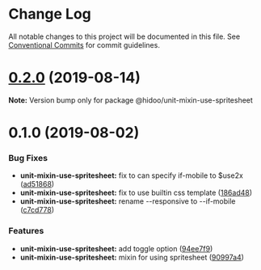 # Change Log

All notable changes to this project will be documented in this file.
See [Conventional Commits](https://conventionalcommits.org) for commit guidelines.

# [0.2.0](https://github.com/hidoo/unit-sass/compare/v0.1.0...v0.2.0) (2019-08-14)

**Note:** Version bump only for package @hidoo/unit-mixin-use-spritesheet





# 0.1.0 (2019-08-02)


### Bug Fixes

* **unit-mixin-use-spritesheet:** fix to can specify if-mobile to $use2x ([ad51868](https://github.com/hidoo/unit-sass/commit/ad51868))
* **unit-mixin-use-spritesheet:** fix to use builtin css template ([186ad48](https://github.com/hidoo/unit-sass/commit/186ad48))
* **unit-mixin-use-spritesheet:** rename --responsive to --if-mobile ([c7cd778](https://github.com/hidoo/unit-sass/commit/c7cd778))


### Features

* **unit-mixin-use-spritesheet:** add toggle option ([94ee7f9](https://github.com/hidoo/unit-sass/commit/94ee7f9))
* **unit-mixin-use-spritesheet:** mixin for using spritesheet ([90997a4](https://github.com/hidoo/unit-sass/commit/90997a4))
